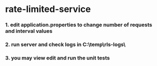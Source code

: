 # rate-limited-service
### 1. edit application.properties to change number of requests and interval values
### 2. run server and check logs in C:\\temp\\rls-logs\\
### 3. you may view edit and run the unit tests

